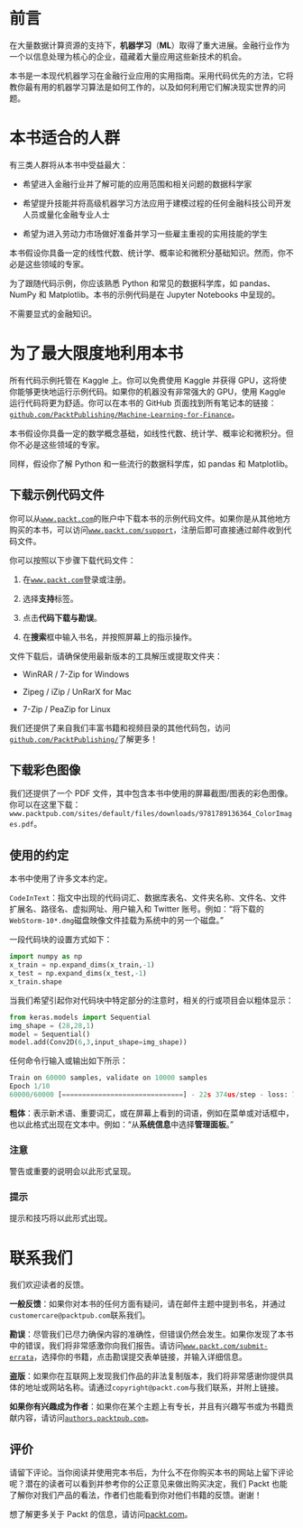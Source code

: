 # 前言

在大量数据计算资源的支持下，**机器学习**（**ML**）取得了重大进展。金融行业作为一个以信息处理为核心的企业，蕴藏着大量应用这些新技术的机会。

本书是一本现代机器学习在金融行业应用的实用指南。采用代码优先的方法，它将教你最有用的机器学习算法是如何工作的，以及如何利用它们解决现实世界的问题。

# 本书适合的人群

有三类人群将从本书中受益最大：

+   希望进入金融行业并了解可能的应用范围和相关问题的数据科学家

+   希望提升技能并将高级机器学习方法应用于建模过程的任何金融科技公司开发人员或量化金融专业人士

+   希望为进入劳动力市场做好准备并学习一些雇主重视的实用技能的学生

本书假设你具备一定的线性代数、统计学、概率论和微积分基础知识。然而，你不必是这些领域的专家。

为了跟随代码示例，你应该熟悉 Python 和常见的数据科学库，如 pandas、NumPy 和 Matplotlib。本书的示例代码是在 Jupyter Notebooks 中呈现的。

不需要显式的金融知识。

# 为了最大限度地利用本书

所有代码示例托管在 Kaggle 上。你可以免费使用 Kaggle 并获得 GPU，这将使你能够更快地运行示例代码。如果你的机器没有非常强大的 GPU，使用 Kaggle 运行代码将更为舒适。你可以在本书的 GitHub 页面找到所有笔记本的链接：[`github.com/PacktPublishing/Machine-Learning-for-Finance`](https://github.com/PacktPublishing/Machine-Learning-for-Finance)。

本书假设你具备一定的数学概念基础，如线性代数、统计学、概率论和微积分。但你不必是这些领域的专家。

同样，假设你了解 Python 和一些流行的数据科学库，如 pandas 和 Matplotlib。

## 下载示例代码文件

你可以从[`www.packt.com`](http://www.packt.com)的账户中下载本书的示例代码文件。如果你是从其他地方购买的本书，可以访问[`www.packt.com/support`](http://www.packt.com/support)，注册后即可直接通过邮件收到代码文件。

你可以按照以下步骤下载代码文件：

1.  在[`www.packt.com`](http://www.packt.com)登录或注册。

1.  选择**支持**标签。

1.  点击**代码下载与勘误**。

1.  在**搜索**框中输入书名，并按照屏幕上的指示操作。

文件下载后，请确保使用最新版本的工具解压或提取文件夹：

+   WinRAR / 7-Zip for Windows

+   Zipeg / iZip / UnRarX for Mac

+   7-Zip / PeaZip for Linux

我们还提供了来自我们丰富书籍和视频目录的其他代码包，访问[`github.com/PacktPublishing/`](https://github.com/PacktPublishing/)了解更多！

## 下载彩色图像

我们还提供了一个 PDF 文件，其中包含本书中使用的屏幕截图/图表的彩色图像。你可以在这里下载：`www.packtpub.com/sites/default/files/downloads/9781789136364_ColorImages.pdf`。

## 使用的约定

本书中使用了许多文本约定。

`CodeInText`：指文中出现的代码词汇、数据库表名、文件夹名称、文件名、文件扩展名、路径名、虚拟网址、用户输入和 Twitter 账号。例如：“将下载的`WebStorm-10*.dmg`磁盘映像文件挂载为系统中的另一个磁盘。”

一段代码块的设置方式如下：

```py
import numpy as np
x_train = np.expand_dims(x_train,-1)
x_test = np.expand_dims(x_test,-1)
x_train.shape
```

当我们希望引起你对代码块中特定部分的注意时，相关的行或项目会以粗体显示：

```py
from keras.models import Sequential
img_shape = (28,28,1)
model = Sequential()
model.add(Conv2D(6,3,input_shape=img_shape))
```

任何命令行输入或输出如下所示：

```py
Train on 60000 samples, validate on 10000 samples
Epoch 1/10
60000/60000 [==============================] - 22s 374us/step - loss: 7707.2773 - acc: 0.6556 - val_loss: 55.7280 - val_acc: 0.7322

```

**粗体**：表示新术语、重要词汇，或在屏幕上看到的词语，例如在菜单或对话框中，也以此格式出现在文本中。例如：“从**系统信息**中选择**管理面板**。”

### 注意

警告或重要的说明会以此形式呈现。

### 提示

提示和技巧将以此形式出现。

# 联系我们

我们欢迎读者的反馈。

**一般反馈**：如果你对本书的任何方面有疑问，请在邮件主题中提到书名，并通过`customercare@packtpub.com`联系我们。

**勘误**：尽管我们已尽力确保内容的准确性，但错误仍然会发生。如果你发现了本书中的错误，我们将非常感激你向我们报告。请访问[`www.packt.com/submit-errata`](http://www.packt.com/submit-errata)，选择你的书籍，点击勘误提交表单链接，并输入详细信息。

**盗版**：如果你在互联网上发现我们作品的非法复制版本，我们将非常感谢你提供具体的地址或网站名称。请通过`copyright@packt.com`与我们联系，并附上链接。

**如果你有兴趣成为作者**：如果你在某个主题上有专长，并且有兴趣写书或为书籍贡献内容，请访问[`authors.packtpub.com`](http://authors.packtpub.com)。

## 评价

请留下评论。当你阅读并使用完本书后，为什么不在你购买本书的网站上留下评论呢？潜在的读者可以看到并参考你的公正意见来做出购买决定，我们 Packt 也能了解你对我们产品的看法，作者们也能看到你对他们书籍的反馈。谢谢！

想了解更多关于 Packt 的信息，请访问[packt.com](http://packt.com)。
